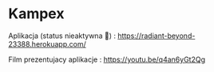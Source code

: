 # Kampex
 
Aplikacja (status nieaktywna 🚫) :
https://radiant-beyond-23388.herokuapp.com/

Film prezentujacy aplikacje : 
https://youtu.be/q4an6yGt2Qg
